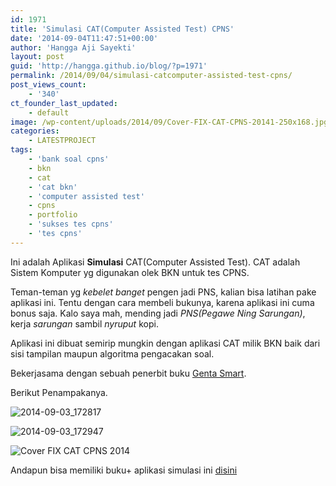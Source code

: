 ```yaml
---
id: 1971
title: 'Simulasi CAT(Computer Assisted Test) CPNS'
date: '2014-09-04T11:47:51+00:00'
author: 'Hangga Aji Sayekti'
layout: post
guid: 'http://hangga.github.io/blog/?p=1971'
permalink: /2014/09/04/simulasi-catcomputer-assisted-test-cpns/
post_views_count:
    - '340'
ct_founder_last_updated:
    - default
image: /wp-content/uploads/2014/09/Cover-FIX-CAT-CPNS-20141-250x168.jpg
categories:
    - LATESTPROJECT
tags:
    - 'bank soal cpns'
    - bkn
    - cat
    - 'cat bkn'
    - 'computer assisted test'
    - cpns
    - portfolio
    - 'sukses tes cpns'
    - 'tes cpns'
---
```


Ini adalah Aplikasi **Simulasi** CAT(Computer Assisted Test). CAT adalah Sistem Komputer yg digunakan olek BKN untuk tes CPNS.

Teman-teman yg *kebelet banget* pengen jadi PNS, kalian bisa latihan pake aplikasi ini. Tentu dengan cara membeli bukunya, karena aplikasi ini cuma bonus saja. Kalo saya mah, mending jadi *PNS(Pegawe Ning Sarungan)*, kerja *sarungan* sambil *nyruput* kopi.

Aplikasi ini dibuat semirip mungkin dengan aplikasi CAT milik BKN baik dari sisi tampilan maupun algoritma pengacakan soal.

Bekerjasama dengan sebuah penerbit buku [Genta Smart](http://tryoutclub.com/).

Berikut Penampakanya.

![2014-09-03_172817](http://hangga.github.io/blog/wp-content/uploads/2014/09/2014-09-03_172817-300x153.png)

![2014-09-03_172947](http://hangga.github.io/blog/wp-content/uploads/2014/09/2014-09-03_172947-1024x545.png)

![Cover FIX CAT CPNS 2014](http://hangga.github.io/blog/wp-content/uploads/2014/09/Cover-FIX-CAT-CPNS-20141.jpg)

Andapun bisa memiliki buku+ aplikasi simulasi ini [disini](http://kutubukum.com/psikologi/68-bank-soal-cat-cpns-2014.html)